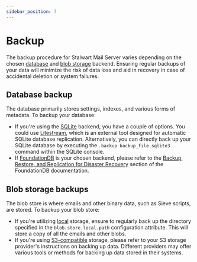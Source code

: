 ```yaml
---
sidebar_position: 7
---
```


# Backup

The backup procedure for Stalwart Mail Server varies depending on the chosen [database](/docs/jmap/database) and [blob storage](/docs/jmap/blob) backend. Ensuring regular backups of your data will minimize the risk of data loss and aid in recovery in case of accidental deletion or system failures.

## Database backup

The database primarily stores settings, indexes, and various forms of metadata. To backup your database:

- If you're using the [SQLite](/docs/jmap/database#sqlite) backend, you have a couple of options. You could use [Litestream](https://litestream.io/), which is an external tool designed for automatic SQLite database replication. Alternatively, you can directly back up your SQLite database by executing the `.backup backup_file.sqlite3` command within the SQLite console.
- If [FoundationDB](/docs/jmap/database#foundationdb) is your chosen backend, please refer to the [Backup, Restore, and Replication for Disaster Recovery](https://apple.github.io/foundationdb/backups.html) section of the FoundationDB documentation.

## Blob storage backups

The blob store is where emails and other binary data, such as Sieve scripts, are stored. To backup your blob store:

- If you're utilizing [local](/docs/jmap/blob#local-storage) storage, ensure to regularly back up the directory specified in the `blob.store.local.path` configuration attribute. This will store a copy of all the emails and other blobs.
- If you're using [S3-compatible](/docs/jmap/blob#s3-compatible-storage) storage, please refer to your S3 storage provider's instructions on backing up data. Different providers may offer various tools or methods for backing up data stored in their systems. 
